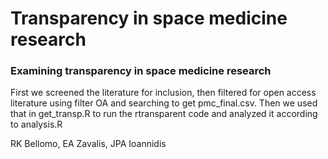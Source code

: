 # Transparency in space medicine research
### Examining transparency in space medicine research

First we screened the literature for inclusion, then filtered for open access literature using filter OA and searching to get pmc_final.csv. Then we used that in get_transp.R to run the rtransparent code and analyzed it according to analysis.R

RK Bellomo, EA Zavalis, JPA Ioannidis
